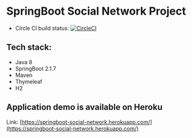 # SpringBoot Social Network Project

- Circle CI build status:
[![CircleCI](https://circleci.com/gh/dmcheremisin/SpringBootSocialNetwork.svg?style=svg&circle-token=54d82edd98892db8d4e69740d9bee65e48242495)](https://circleci.com/gh/dmcheremisin/SpringBootSocialNetwork)

## Tech stack:
- Java 8
- SpringBoot 2.1.7
- Maven
- Thymeleaf
- H2

## Application demo is available on Heroku  
Link: [https://springboot-social-network.herokuapp.com/](https://springboot-social-network.herokuapp.com/)